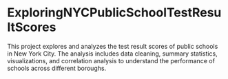 # ExploringNYCPublicSchoolTestResultScores
This project explores and analyzes the test result scores of public schools in New York City. The analysis includes data cleaning, summary statistics, visualizations, and correlation analysis to understand the performance of schools across different boroughs.
